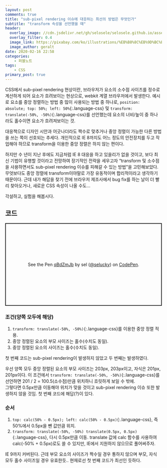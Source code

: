```yaml
---
layout: post
comments: true
title: "sub-pixel rendering 이슈에 대응하는 최선의 방법은 무엇인가"
subtitle: "transform 속성을 선언했을 때"
header:
  overlay_image: //cdn.jsdelivr.net/gh/selosele/selosele.github.io/assets/images/thumb/chrome_thumb01.jpg
  overlay_filter: 0.4
  image_link: https://pixabay.com/ko/illustrations/%EB%B8%8C%EB%9D%BC%EC%9A%B0%EC%A0%80-%EC%9B%B9-www-%EC%BB%B4%ED%93%A8%ED%84%B0-773216/
  image_author: geralt
date: 2020-02-16 22:58
categories:
    - 퍼블노트
tags:
    - CSS
primary_post: true
---
```


CSS에서 sub-pixel rendering 현상이란, 브라우저가 요소의 소수점 사이즈를 정수로 계산하게 되어 요소가 흐려보이는 현상으로, webkit 계열 브라우저에서 발생한다. 예시로 요소를 중앙 정렬하는 방법 중 많이 사용되는 방법 중 하나로, ```position: absolute; top: 50%; left: 50%```{:.language-css} 및 ```transform: translate(-50%, -50%)```{:.language-css}를 선언했는데 요소의 너비/높이 중 하나라도 홀수이면 요소가 흐려져보이는 것.

대응책으로 디자인 시안과 어긋나더라도 짝수로 맞추거나 중앙 정렬이 가능한 다른 방법을 쓰는 쪽이 선호되는 추세다. 개인적으로 IE 8까지도 어느 정도의 안전장치를 두고 작업해야 하므로 transform을 이용한 중앙 정렬은 하지 않는 편이다.

하지만 수 년이 지난 후에도 지금처럼 IE 8 대응을 하고 있을리가 없을 것이고, 보다 최신 기법이 유행할 것이라고 전망하여 장기적인 전략을 세우고자 &ldquo;transform 및 소수점을 사용하면서도 sub-pixel rendering 이슈를 피해갈 수 있는 방법&rdquo;을 고민해보았다. 무엇보다도 중앙 정렬에 transform이야말로 가장 유동적이며 합리적이라고 생각하기 때문이다. 근데 내가 해답을 찾기 전에 브라우저 제조사에서 bug fix를 하는 날이 더 빨리 찾아오거나, 새로운 CSS 속성이 나올 수도...

각설하고, 실험을 해봅시다.

## 코드

<p class="codepen" data-height="265" data-theme-id="default" data-default-tab="css,result" data-user="selucky" data-slug-hash="qBdZmJb" style="height: 265px; box-sizing: border-box; display: flex; align-items: center; justify-content: center; border: 2px solid; margin: 1em 0; padding: 1em;" data-pen-title="qBdZmJb">
  <span>See the Pen <a href="https://codepen.io/selucky/pen/qBdZmJb">
  qBdZmJb</a> by sel (<a href="https://codepen.io/selucky">@selucky</a>)
  on <a href="https://codepen.io">CodePen</a>.</span>
</p>
<script async src="https://static.codepen.io/assets/embed/ei.js"></script>

### 조건(양쪽 모두에 해당)

1. ```transform: translate(-50%, -50%)```{:.language-css}를 이용한 중앙 정렬 적용.
2. 중앙 정렬된 요소의 부모 사이즈는 홀수(수치도 동일).
3. 중앙 정렬된 요소의 사이즈는 홀수(수치도 동일).

첫 번째 코드는 sub-pixel rendering이 발생하지 않았고 두 번째는 발생하였다.

우선 양쪽 모두 중앙 정렬된 요소의 부모 사이즈는 203px, 203px이고, 자식은 201px, 201px이다. 이 조건에서 ```transform: translate(-50%, -50%)```{:.language-css}를 선언하면 201 / 2 = 100.5(소수점)만큼 위치하니 흐릿하게 보일 수 밖에.  
그렇다면 0.5px만큼 이동해야 위치가 맞을 것이고 sub-pixel rendering 이슈 또한 발생하지 않을 것임. 첫 번째 코드에 해답(?)이 있다.

### 순서

1. ```top: calc(50% - 0.5px); left: calc(50% - 0.5px)```{:.language-css}, 즉 50%에서 0.5px을 뺀 값만큼 위치.
2. ```transform: translate(-50%, -50%) translate(0.5px, 0.5px)```{:.language-css}, 다시 0.5px만큼 이동. translate 값에 calc 함수를 사용하여 calc(-50% + 0.5px)로도 쓸 수 있지만, IE에서 지원하지 않으므로 풀어써주자.

IE 9까지 커버된다. 근데 부모 요소의 사이즈가 짝수일 경우 통하지 않으며 부모, 자식 모두 홀수 사이즈일 경우 유효한듯.. 현재로선 첫 번째 코드가 최선인 듯하다.